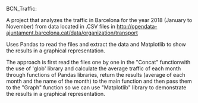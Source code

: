 
BCN_Traffic:

A project that analyzes the traffic in Barcelona for the year 2018 (January to November) from data located in .CSV files in http://opendata-ajuntament.barcelona.cat/data/organization/transport

Uses Pandas to read the files and extract the data and Matplotlib to show the results in a graphical representation.

The approach is first read the files one by one in the "Concat" functionwith the use of 'glob' library and calculate the average traffic of each month through functions of Pandas libraries, return the results (average of each month and the name of the month) to the main function and then pass them to the "Graph" function so we can use "Matplotlib" library to demonstrate the results in a graphical representation.
